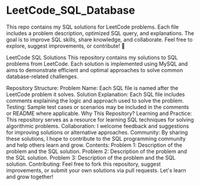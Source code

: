 # LeetCode_SQL_Database
This repo contains my SQL solutions for LeetCode problems. Each file includes a problem description, optimized SQL query, and explanations. The goal is to improve SQL skills, share knowledge, and collaborate. Feel free to explore, suggest improvements, or contribute! 🚀


LeetCode SQL Solutions
This repository contains my solutions to SQL problems from LeetCode. Each solution is implemented using MySQL and aims to demonstrate efficient and optimal approaches to solve common database-related challenges.

Repository Structure:
Problem Name: Each SQL file is named after the LeetCode problem it solves.
Solution Explanation: Each SQL file includes comments explaining the logic and approach used to solve the problem.
Testing: Sample test cases or scenarios may be included in the comments or README where applicable.
Why This Repository?
Learning and Practice: This repository serves as a resource for learning SQL techniques for solving algorithmic problems.
Collaboration: I welcome feedback and suggestions for improving solutions or alternative approaches.
Community: By sharing these solutions, I hope to contribute to the SQL programming community and help others learn and grow.
Contents:
Problem 1: Description of the problem and the SQL solution.
Problem 2: Description of the problem and the SQL solution.
Problem 3: Description of the problem and the SQL solution.
Contributing:
Feel free to fork this repository, suggest improvements, or submit your own solutions via pull requests. Let's learn and grow together!

